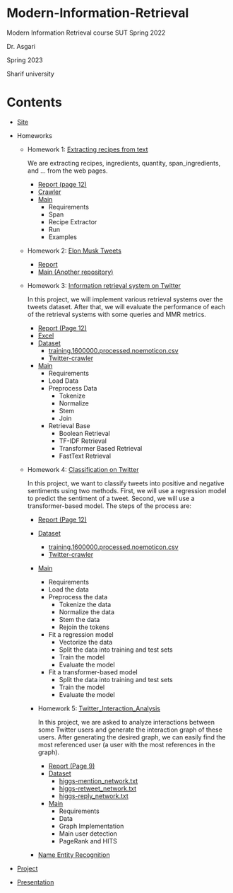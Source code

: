 # Modern-Information-Retrieval
Modern Information Retrieval course SUT Spring 2022

Dr. Asgari

Spring 2023

Sharif university

# Contents
 - [Site](http://language.ml/)
   
 - Homeworks
    - Homework 1: [Extracting recipes from text](https://github.com/saaz742/Modern-Information-Retrieval/tree/main/HWs/HW1)
   
      We are extracting recipes, ingredients, quantity, span_ingredients, and ... from the web pages.
   
       - [Report (page 12)](https://github.com/saaz742/Modern-Information-Retrieval/blob/main/HWs/HW1/CA1.pdf)
       - [Crawler](https://github.com/saaz742/Modern-Information-Retrieval/blob/main/HWs/HW1/project/crawler.py)
       - [Main](https://github.com/saaz742/Modern-Information-Retrieval/blob/main/HWs/HW1/project/hw1.ipynb)
         - Requirements
         - Span
         - Recipe Extractor
         - Run
         - Examples
           
    - Homework 2: [Elon Musk Tweets](https://github.com/saaz742/Modern-Information-Retrieval/tree/main/HWs/HW2)
        - [Report](https://github.com/saaz742/Modern-Information-Retrieval/blob/main/HWs/HW2/CA2.pdf)
        - [Main (Another repository)](https://github.com/saaz742/elon-musk-tweets)
          
    - Homework 3: [Information retrieval system on Twitter](https://github.com/saaz742/Modern-Information-Retrieval/tree/main/HWs/HW3)
  
      In this project, we will implement various retrieval systems over the tweets dataset. After that, we will evaluate the performance of each of the retrieval systems with some queries and MMR metrics.
      
        - [Report (Page 12)](https://github.com/saaz742/Modern-Information-Retrieval/blob/main/HWs/HW3/CA3.pdf)
        - [Excel](https://github.com/saaz742/Modern-Information-Retrieval/blob/main/HWs/HW3/HW3-DatasetTemplate.xlsx)
        - [Dataset](https://github.com/saaz742/Modern-Information-Retrieval/tree/main/HWs/HW3/Retrieval/datasets)
           - [training.1600000.processed.noemoticon.csv](https://github.com/saaz742/Modern-Information-Retrieval/blob/main/HWs/HW3/Retrieval/datasets/training.1600000.processed.noemoticon.csv)
           - [Twitter-crawler](https://github.com/saaz742/Modern-Information-Retrieval/blob/main/HWs/HW3/Retrieval/datasets/twitter-crawler.ipynb)
        - [Main](https://github.com/saaz742/Modern-Information-Retrieval/blob/main/HWs/HW3/Retrieval/notebooks/retrieval.ipynb)
            - Requirements
            - Load Data
            - Preprocess Data
                - Tokenize
                - Normalize
                - Stem
                - Join
           - Retrieval Base
              - Boolean Retrieval
              - TF-IDF Retrieval
              - Transformer Based Retrieval
              - FastText Retrieval
              
    - Homework 4: [Classification on Twitter](https://github.com/saaz742/Modern-Information-Retrieval/tree/main/HWs/HW4)
      
      In this project, we want to classify tweets into positive and negative sentiments using two methods. First, we will use a regression model to predict the sentiment of a tweet. Second, we will use a transformer-based model. The steps of the process are:

        - [Report (Page 12)](https://github.com/saaz742/Modern-Information-Retrieval/blob/main/HWs/HW4/IR_HW.pdf)
        - [Dataset](https://github.com/saaz742/Modern-Information-Retrieval/tree/main/HWs/HW4/Classification/datasets)
           - [training.1600000.processed.noemoticon.csv](https://github.com/saaz742/Modern-Information-Retrieval/blob/main/HWs/HW4/Classification/datasets/training.1600000.processed.noemoticon.csv)
           - [Twitter-crawler](https://github.com/saaz742/Modern-Information-Retrieval/blob/main/HWs/HW4/Classification/datasets/twitter-crawler.ipynb)
        - [Main](https://github.com/saaz742/Modern-Information-Retrieval/blob/main/HWs/HW4/Classification/notebooks/classification.ipynb)
            - Requirements
            - Load the data
            - Preprocess the data
              - Tokenize the data
              - Normalize the data
              - Stem the data
              - Rejoin the tokens
            - Fit a regression model
              - Vectorize the data
              - Split the data into training and test sets
              - Train the model
              - Evaluate the model
            - Fit a transformer-based model
              - Split the data into training and test sets
              - Train the model
              - Evaluate the model
                  
      - Homework 5: [Twitter_Interaction_Analysis](https://github.com/saaz742/Modern-Information-Retrieval/tree/main/HWs/HW5)
     
        In this project, we are asked to analyze interactions between some Twitter users and generate the interaction graph of these users.
        After generating the desired graph, we can easily find the most referenced user (a user with the most references in the graph).

        - [Report (Page 9)](https://github.com/saaz742/Modern-Information-Retrieval/blob/main/HWs/HW5/IR_HW5.pdf)
        - [Dataset](https://github.com/saaz742/Modern-Information-Retrieval/tree/main/HWs/HW5/twitter_interaction_analysis-main/Datasets)
           - [higgs-mention_network.txt](https://github.com/saaz742/Modern-Information-Retrieval/blob/main/HWs/HW5/twitter_interaction_analysis-main/Datasets/higgs-mention_network.txt)
           - [higgs-retweet_network.txt](https://github.com/saaz742/Modern-Information-Retrieval/blob/main/HWs/HW5/twitter_interaction_analysis-main/Datasets/higgs-retweet_network.txt)
           - [higgs-reply_network.txt](https://github.com/saaz742/Modern-Information-Retrieval/blob/main/HWs/HW5/twitter_interaction_analysis-main/Datasets/higgs-reply_network.txt)
        - [Main](https://github.com/saaz742/Modern-Information-Retrieval/blob/main/HWs/HW5/twitter_interaction_analysis-main/HW5.ipynb)
          - Requirements
          - Data
          - Graph Implementation
          - Main user detection
          - PageRank and HITS
            
      - [Name Entity Recognition](https://github.com/saaz742/Modern-Information-Retrieval/tree/main/HWs/NER)
      
 - [Project](https://github.com/saaz742/Modern-Information-Retrieval/tree/main/Project)

 - [Presentation]()


